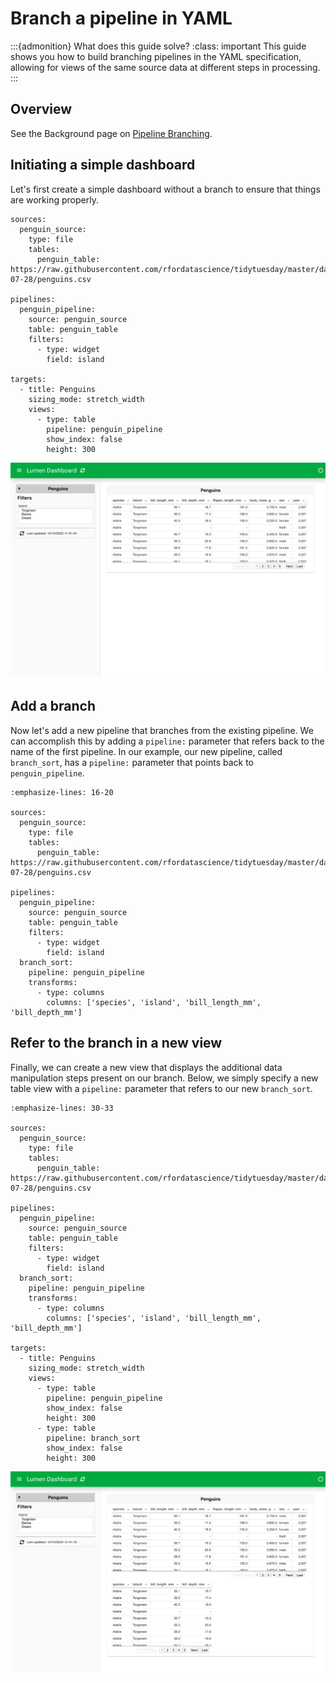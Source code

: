 # Branch a pipeline in YAML

:::{admonition} What does this guide solve?
:class: important
This guide shows you how to build branching pipelines in the YAML specification, allowing for views of the same source data at different steps in processing.
:::

## Overview
See the Background page on [Pipeline Branching](../background/pipeline_branching.md).

## Initiating a simple dashboard
Let's first create a simple dashboard without a branch to ensure that things are working properly.

```{code-block} yaml
sources:
  penguin_source:
    type: file
    tables:
      penguin_table: https://raw.githubusercontent.com/rfordatascience/tidytuesday/master/data/2020/2020-07-28/penguins.csv

pipelines:
  penguin_pipeline:
    source: penguin_source
    table: penguin_table
    filters:
      - type: widget
        field: island

targets:
  - title: Penguins
    sizing_mode: stretch_width
    views:
      - type: table
        pipeline: penguin_pipeline
        show_index: false
        height: 300
```
![first table, no branch](../_static/how_to/branch_yaml_00_firstTable.png)

## Add a branch
Now let's add a new pipeline that branches from the existing pipeline. We can accomplish this by adding a `pipeline:` parameter that refers back to the name of the first pipeline. In our example, our new pipeline, called `branch_sort`, has a `pipeline:` parameter that points back to `penguin_pipeline`.

```{code-block} yaml
:emphasize-lines: 16-20

sources:
  penguin_source:
    type: file
    tables:
      penguin_table: https://raw.githubusercontent.com/rfordatascience/tidytuesday/master/data/2020/2020-07-28/penguins.csv

pipelines:
  penguin_pipeline:
    source: penguin_source
    table: penguin_table
    filters:
      - type: widget
        field: island
  branch_sort:
    pipeline: penguin_pipeline
    transforms:
      - type: columns
        columns: ['species', 'island', 'bill_length_mm', 'bill_depth_mm']
```
## Refer to the branch in a new view
Finally, we can create a new view that displays the additional data manipulation steps present on our branch. Below, we simply specify a new table view with a `pipeline:` parameter that refers to our new `branch_sort`.

```{code-block} yaml
:emphasize-lines: 30-33

sources:
  penguin_source:
    type: file
    tables:
      penguin_table: https://raw.githubusercontent.com/rfordatascience/tidytuesday/master/data/2020/2020-07-28/penguins.csv

pipelines:
  penguin_pipeline:
    source: penguin_source
    table: penguin_table
    filters:
      - type: widget
        field: island
  branch_sort:
    pipeline: penguin_pipeline
    transforms:
      - type: columns
        columns: ['species', 'island', 'bill_length_mm', 'bill_depth_mm']

targets:
  - title: Penguins
    sizing_mode: stretch_width
    views:
      - type: table
        pipeline: penguin_pipeline
        show_index: false
        height: 300
      - type: table
        pipeline: branch_sort
        show_index: false
        height: 300
```
![final dashboard](../_static/how_to/branch_yaml_01_finalDashboard.png)
